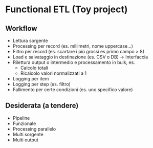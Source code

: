 # Functional ETL (Toy project)

## Workflow

- Lettura sorgente
- Processing per record (es. millimetri, nome uppercase...)
- Filtro per record (es. scartare i più grossi es primo campo > 8)
- Load e salvataggio in destinazione (es. CSV o DB) -> Interfaccia
- Rilettura output o intermedio e processamento in bulk, es.
  - Calcolo totali
  - Ricalcolo valori normalizzati a 1
- Logging per item
- Logging per step (es. filtro)
- Fallimento per certe condizioni (es. uno specifico valore)

## Desiderata (a tendere)

- Pipeline
- Funzionale
- Processing parallelo
- Multi sorgente
- Multi output

